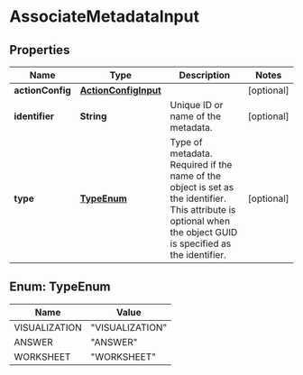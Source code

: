 

# AssociateMetadataInput


## Properties

| Name | Type | Description | Notes |
|------------ | ------------- | ------------- | -------------|
|**actionConfig** | [**ActionConfigInput**](ActionConfigInput.md) |  |  [optional] |
|**identifier** | **String** | Unique ID or name of the metadata. |  [optional] |
|**type** | [**TypeEnum**](#TypeEnum) |   Type of metadata.     Required if the name of the object is set as the identifier. This attribute is optional when the object GUID is specified as the identifier. |  [optional] |



## Enum: TypeEnum

| Name | Value |
|---- | -----|
| VISUALIZATION | &quot;VISUALIZATION&quot; |
| ANSWER | &quot;ANSWER&quot; |
| WORKSHEET | &quot;WORKSHEET&quot; |



